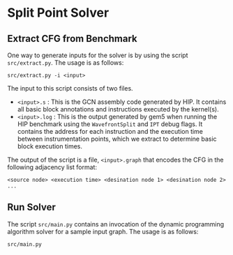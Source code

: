 # Split Point Solver

## Extract CFG from Benchmark

One way to generate inputs for the solver is by using the script `src/extract.py`.
The usage is as follows:

```
src/extract.py -i <input>
```

The input to this script consists of two files.

- `<input>.s` : This is the GCN assembly code generated by HIP. It contains all basic block annotations and instructions executed by the kernel(s).
- `<input>.log` : This is the output generated by gem5 when running the HIP benchmark using the `WavefrontSplit` and `IPT` debug flags. It contains the address for each instruction and the execution time between instrumentation points, which we extract to determine basic block execution times.

The output of the script is a file, `<input>.graph` that encodes the CFG in the following adjacency list format:

```
<source node> <execution time> <desination node 1> <desination node 2> ...
```

## Run Solver

The script `src/main.py` contains an invocation of the dynamic programming algorithm solver for a sample input graph.
The usage is as follows:

```
src/main.py
```